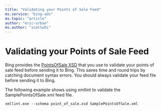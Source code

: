 ```yaml
---
title: "Validating your Points of Sale Feed"
ms.service: "bing-ads"
ms.topic: "article"
author: "eric-urban"
ms.author: "scottwhi"
---
```

# Validating your Points of Sale Feed
Bing provides the [PointsOfSale XSD](https://bhacstatic.blob.core.windows.net/schemas/point_of_sale.xsd) that you use to validate your points of sale feed before sending it to Bing. This saves time and round trips by catching document syntax errors. You should always validate your feed file before sending it to Bing.

The following example shows using xmllint to validate the SamplePointsOfSale.xml feed file.

```
xmllint.exe --schema point_of_sale.xsd SamplePointsOfSale.xml
```
